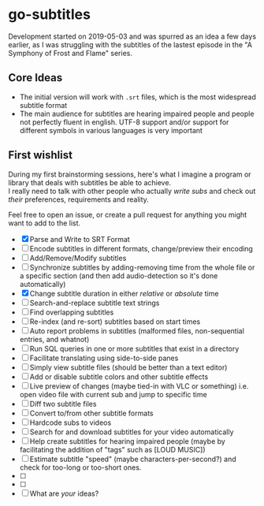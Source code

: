# go-subtitles

Development started on 2019-05-03 and was spurred as an idea a few days earlier, as I was struggling with the subtitles of the lastest episode in the "A Symphony of Frost and Flame" series.


## Core Ideas

- The initial version will work with `.srt` files, which is the most widespread subtitle format
- The main audience for subtitles are hearing impaired people and people not perfectly fluent in english. UTF-8 support and/or support for different symbols in various languages is very important

## First wishlist
During my first brainstorming sessions, here's what I imagine a program or library that deals with subtitles be able to achieve.    
I really need to talk with other people who actually *write subs* and check out *their* preferences, requirements and reality.

Feel free to open an issue, or create a pull request for anything you might want to add to the list.

- [x] Parse and Write to SRT Format
- [ ] Encode subtitles in different formats, change/preview their encoding
- [ ] Add/Remove/Modify subtitles
- [ ] Synchronize subtitles by adding-removing time from the whole file or a specific section (and then add audio-detection so it's done automatically)
- [x] Change subtitle duration in either *relative* or *absolute* time
- [ ] Search-and-replace subtitle text strings
- [ ] Find overlapping subtitles
- [ ] Re-index (and re-sort) subtitles based on start times
- [ ] Auto report problems in subtitles (malformed files, non-sequential entries, and whatnot)
- [ ] Run SQL queries in one or more subtitles that exist in a directory
- [ ] Facilitate translating using side-to-side panes
- [ ] Simply view subtitle files (should be better than a text editor)
- [ ] Add or disable subtitle colors and other subtitle effects
- [ ] Live preview of changes (maybe tied-in with VLC or something) i.e. open video file with current sub and jump to specific time
- [ ] Diff two subtitle files
- [ ] Convert to/from other subtitle formats
- [ ] Hardcode subs to videos 
- [ ] Search for and download subtitles for your video automatically
- [ ] Help create subtitles for hearing impaired people (maybe by facilitating the addition of "tags" such as [LOUD MUSIC])
- [ ] Estimate subtitle "speed" (maybe characters-per-second?) and check for too-long or too-short ones.
- [ ]   
- [ ]    
- [ ] What are *your* ideas?
